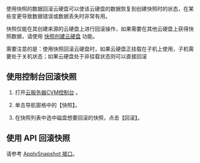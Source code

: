 使用快照的数据回滚云硬盘可以使该云硬盘的数据恢复到创建快照时的状态，在某些变更导致数据错误或数据丢失时非常有用。

快照仅能在其创建来源的云硬盘上进行回滚操作，如果需要在其他云硬盘上获得快照数据，请使用 [快照创建云硬盘](/doc/product/362/5757) 功能。

需要注意的是：使用快照回滚云硬盘时，如果云硬盘正挂载在子机上使用，子机需要处于关机状态；如果云硬盘处于非挂载状态则可以直接回滚

## 使用控制台回滚快照
1) 打开[云服务器CVM控制台](http://console.tce.fsphere.cn/cvm/) 。

2) 单击导航窗格中的【快照】。

3) 在快照列表中选中磁盘想要回滚的快照，点击【回滚】。

## 使用 API 回滚快照
请参考 [ApplySnapshot 接口](http://tcecqpoc.fsphere.cn/doc/api/364/2533)。